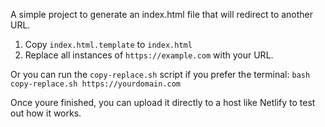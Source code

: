 A simple project to generate an index.html file that will redirect to another URL.

1. Copy `index.html.template` to `index.html`
2. Replace all instances of `https://example.com` with your URL.

Or you can run the `copy-replace.sh` script if you prefer the terminal: `bash copy-replace.sh https://yourdomain.com`

Once youre finished, you can upload it directly to a host like Netlify to test out how it works.
